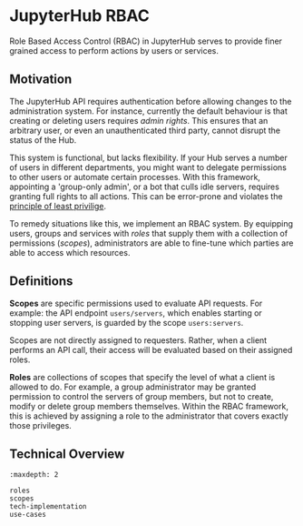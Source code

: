 # JupyterHub RBAC

Role Based Access Control (RBAC) in JupyterHub serves to provide finer grained access to perform actions by users or services.

## Motivation
The JupyterHub API requires authentication before allowing changes to the administration system. For instance, currently the default behaviour is that creating or deleting users requires *admin rights*. This ensures that an arbitrary user, or even an unauthenticated third party, cannot disrupt the status of the Hub.

This system is functional, but lacks flexibility. If your Hub serves a number of users in different departments, you might want to delegate permissions to other users or automate certain processes. With this framework, appointing a 'group-only admin', or a bot that culls idle servers, requires granting full rights to all actions. This can be error-prone and violates the [principle of least privilige](https://en.wikipedia.org/wiki/Principle_of_least_privilege).

To remedy situations like this, we implement an RBAC system. By equipping users, groups and services with *roles* that supply them with a collection of permissions (*scopes*), administrators are able to fine-tune which parties are able to access which resources.

## Definitions
__Scopes__ are specific permissions used to evaluate API requests. For example: the API endpoint `users/servers`, which enables starting or stopping user servers, is guarded by the scope `users:servers`.

Scopes are not directly assigned to requesters. Rather, when a client performs an API call, their access will be evaluated based on their assigned roles.

__Roles__ are collections of scopes that specify the level of what a client is allowed to do. For example, a group administrator may be granted permission to control the servers of group members, but not to create, modify or delete group members themselves.
Within the RBAC framework, this is achieved by assigning a role to the administrator that covers exactly those privileges.

## Technical Overview

```{toctree}
:maxdepth: 2

roles
scopes
tech-implementation
use-cases
```

